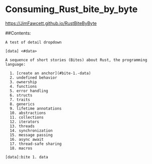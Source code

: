 
  # Consuming_Rust_bite_by_byte<br />

  https://JimFawcett.github.io/RustBiteByByte

  ##Contents:

    A test of detail dropdown

    [data] <#data>

    A sequence of short stories (Bites) about Rust, the programming language:
  
      1. [create an anchor](#bite-1.-data)
      2. undefined behavior
      3. ownership
      4. functions
      5. error handling
      6. structs
      7. traits
      8. generics
      9. lifetime annotations
      10. abstractions
      11. collections
      12. iterators
      13. threads
      14. synchronization
      15. message passing
      16. async await
      17. thread-safe sharing
      18. macros

    [data]:bite 1. data
